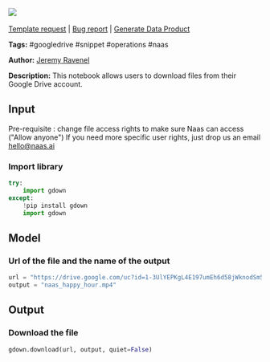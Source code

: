 <a href="https://app.naas.ai/user-redirect/naas/downloader?url=https://raw.githubusercontent.com/jupyter-naas/awesome-notebooks/master/Google%20Drive/Google_Drive_Download_file.ipynb" target="_parent"><img src="https://naasai-public.s3.eu-west-3.amazonaws.com/open_in_naas.svg"/></a><br><br><a href="https://github.com/jupyter-naas/awesome-notebooks/issues/new?assignees=&labels=&template=template-request.md&title=Tool+-+Action+of+the+notebook+">Template request</a> | <a href="https://github.com/jupyter-naas/awesome-notebooks/issues/new?assignees=&labels=bug&template=bug_report.md&title=Google+Drive+-+Download+file:+Error+short+description">Bug report</a> | <a href="https://app.naas.ai/user-redirect/naas/downloader?url=https://raw.githubusercontent.com/jupyter-naas/awesome-notebooks/master/Naas/Naas_Start_data_product.ipynb" target="_parent">Generate Data Product</a>

**Tags:** #googledrive #snippet #operations #naas

**Author:** [Jeremy Ravenel](https://www.linkedin.com/in/ACoAAAJHE7sB5OxuKHuzguZ9L6lfDHqw--cdnJg/)

**Description:** This notebook allows users to download files from their Google Drive account.

## Input

Pre-requisite : change file access rights to make sure Naas can access ("Allow anyone")
If you need more specific user rights, just drop us an email hello@naas.ai

### Import library


```python
try:
    import gdown
except:
    !pip install gdown
    import gdown
```

## Model

### Url of the file and the name of the output


```python
url = "https://drive.google.com/uc?id=1-3UlYEPKgL4E197umEh6d58jWknodSm5"
output = "naas_happy_hour.mp4"
```

## Output

### Download the file


```python
gdown.download(url, output, quiet=False)
```
